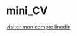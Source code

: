 # mini_CV




[visiter mon compte linedin](www.linkedin.com/in/mary-mackalin-walter-nicholas-4b433a1b0)
